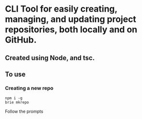 # CLI Tool for easily creating, managing, and updating project repositories, both locally and on GitHub.
## Created using Node, and tsc.
## To use
### Creating a new repo
```
npm i -g
brie mkrepo
```
Follow the prompts
